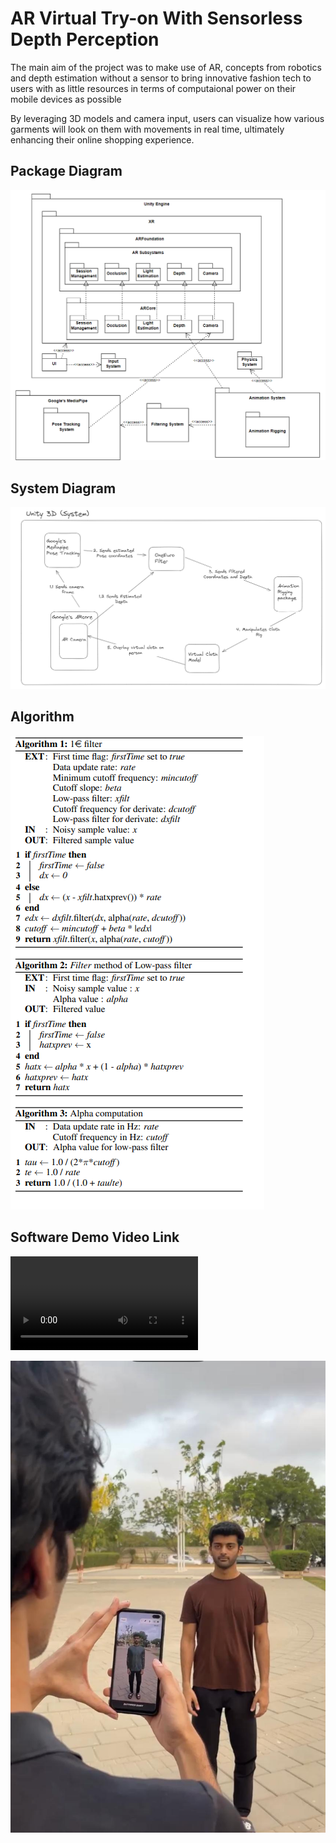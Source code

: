 # AR Virtual Try-on With Sensorless Depth Perception

The main aim of the project was to make use of AR, concepts from robotics and depth estimation without a sensor to bring innovative fashion tech to users with as little resources in terms of computaional power on their mobile devices as possible

By leveraging 3D models and camera input, users can visualize how various garments will look on them with movements in real time, ultimately enhancing their online shopping experience.
## Package Diagram
![Package Diagram](Diagrams/PackageDiagram.png)

## System Diagram
![System Diagram](Diagrams/SYSTEM.png)

## Algorithm
![One Euro Filter](Diagrams/OneEuroFilter.png)

## Software Demo Video Link
![Link to demo video](Demo_Video.mp4)

![Demo Image](Demo_Image.jpeg)

